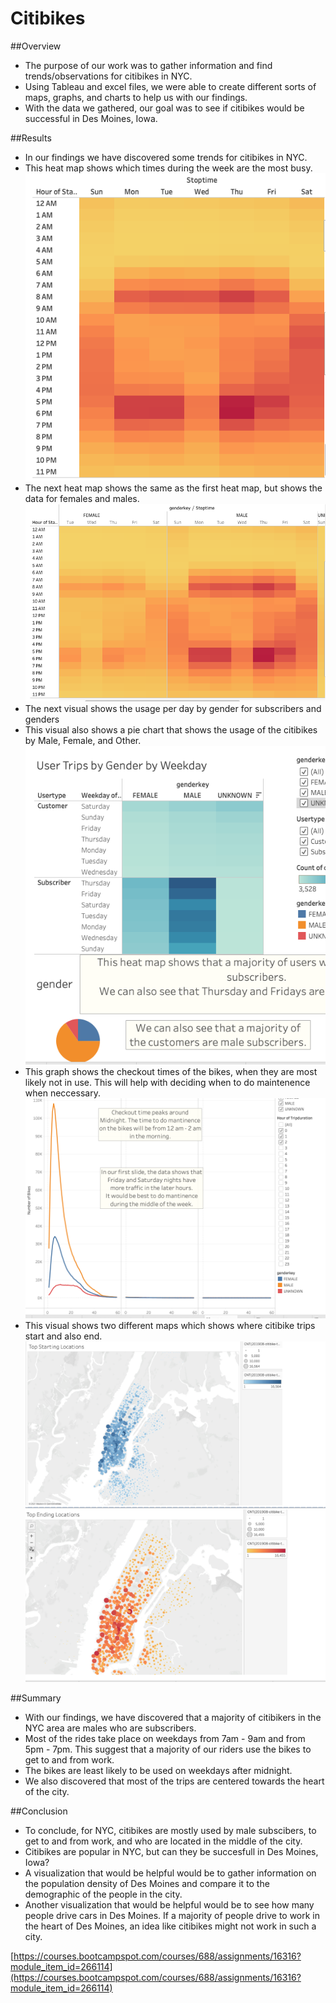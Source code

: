 # Citibikes

##Overview
* The purpose of our work was to gather information and find trends/observations for citibikes in NYC. 
* Using Tableau and excel files, we were able to create different sorts of maps, graphs, and charts to help us with our findings. 
* With the data we gathered, our goal was to see if citibikes would be successful in Des Moines, Iowa.

##Results
* In our findings we have discovered some trends for citibikes in NYC.
* This heat map shows which times during the week are the most busy. 
![nyc1](pics/nyc1.png)
* The next heat map shows the same as the first heat map, but shows the data for females and males.
![nyc2](pics/nyc2.png)
* The next visual shows the usage per day by gender for subscribers and genders
* This visual also shows a pie chart that shows the usage of the citibikes by Male, Female, and Other.
![nyc3](pics/nyc3.png)
* This graph shows the checkout times of the bikes, when they are most likely not in use. This will help with deciding when to do maintenence when neccessary.
![nyc4](pics/nyc4.png)
* This visual shows two different maps which shows where citibike trips start and also end.
![nyc5](pics/nyc5.png)

##Summary
* With our findings, we have discovered that a majority of citibikers in the NYC area are males who are subscribers.
* Most of the rides take place on weekdays from 7am - 9am and from 5pm - 7pm. This suggest that a majority of our riders use the bikes to get to and from work.
* The bikes are least likely to be used on weekdays after midnight. 
* We also discovered that most of the trips are centered towards the heart of the city. 

##Conclusion
* To conclude, for NYC, citibikes are mostly used by male subscibers, to get to and from work, and who are located in the middle of the city. 
* Citibikes are popular in NYC, but can they be succesfull in Des Moines, Iowa? 
* A visualization that would be helpful would be to gather information on the population density of Des Moines and compare it to the demographic of the people in the city. 
* Another visualization that would be helpful would be to see how many people drive cars in Des Moines. If a majority of people drive to work in the heart of Des Moines, an idea like citibikes might not work in such a city.

[https://courses.bootcampspot.com/courses/688/assignments/16316?module_item_id=266114](https://courses.bootcampspot.com/courses/688/assignments/16316?module_item_id=266114)


